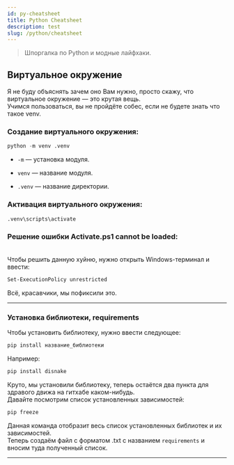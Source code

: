 ```yaml
---
id: py-cheatsheet
title: Python Cheatsheet
description: test
slug: /python/cheatsheet
---
```


> Шпоргалка по Python и модные лайфхаки.

## Виртуальное окружение

Я не буду объяснять зачем оно Вам нужно, просто скажу, что виртуальное окружение — это крутая вещь.
<br />Учимся пользоваться, вы не пройдёте собес, если не будете знать что такое venv.

### Создание виртуального окружения:
```python
python -m venv .venv
```
- `-m` — установка модуля.

- `venv` — название модуля.

- `.venv` — название директории.

### Активация виртуального окружения:
```python
.venv\scripts\activate
```

### Решение ошибки Activate.ps1 cannot be loaded:
<br />Чтобы решить данную хуйню, нужно открыть Windows-терминал и ввести:
```bash
Set-ExecutionPolicy unrestricted
```
Всё, красавчики, мы пофиксили это.
___

### Установка библиотеки, requirements

Чтобы установить библиотеку, нужно ввести следующее:

```python
pip install название_библиотеки
```

Например:

```python
pip install disnake
```

Круто, мы установили библиотеку, теперь остаётся два пункта для здравого движа на гитхабе каком-нибудь.
<br />Давайте посмотрим список установленных зависимостей:

```python
pip freeze
```

Данная команда отобразит весь список установленных библиотек и их зависимостей.
<br />Теперь создаём файл с форматом .txt с названием `requirements` и вносим туда полученный список.
___